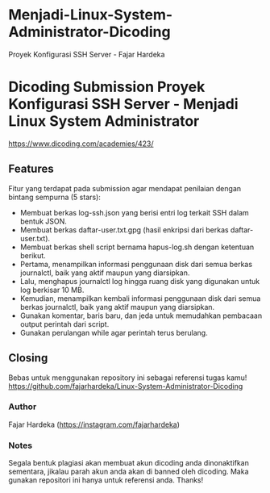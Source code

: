 # Menjadi-Linux-System-Administrator-Dicoding
Proyek Konfigurasi SSH Server - Fajar Hardeka

# Dicoding Submission Proyek Konfigurasi SSH Server - Menjadi Linux System Administrator
https://www.dicoding.com/academies/423/

## Features
Fitur yang terdapat pada submission agar mendapat penilaian dengan bintang sempurna (5 stars):

- Membuat berkas log-ssh.json yang berisi entri log terkait SSH dalam bentuk JSON.
- Membuat berkas daftar-user.txt.gpg (hasil enkripsi dari berkas daftar-user.txt).
- Membuat berkas shell script bernama hapus-log.sh dengan ketentuan berikut.
- Pertama, menampilkan informasi penggunaan disk dari semua berkas journalctl, baik yang aktif maupun yang diarsipkan.
- Lalu, menghapus journalctl log hingga ruang disk yang digunakan untuk log berkisar 10 MB.
- Kemudian, menampilkan kembali informasi penggunaan disk dari semua berkas journalctl, baik yang aktif maupun yang diarsipkan.
- Gunakan komentar, baris baru, dan jeda untuk memudahkan pembacaan output perintah dari script.
- Gunakan perulangan while agar perintah terus berulang.
  
## Closing
Bebas untuk menggunakan repository ini sebagai referensi tugas kamu!
https://github.com/fajarhardeka/Linux-System-Administrator-Dicoding

### Author
Fajar Hardeka (https://instagram.com/fajarhardeka)

### Notes
Segala bentuk plagiasi akan membuat akun dicoding anda dinonaktifkan sementara, jikalau parah akun anda akan di banned oleh dicoding. Maka gunakan repositori ini hanya untuk referensi anda. Thanks!
